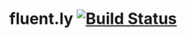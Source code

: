 # fluent.ly [![Build Status](https://travis-ci.org/TechnionYP5779/team5.svg?branch=master)](https://travis-ci.org/TechnionYP5779/team5)
